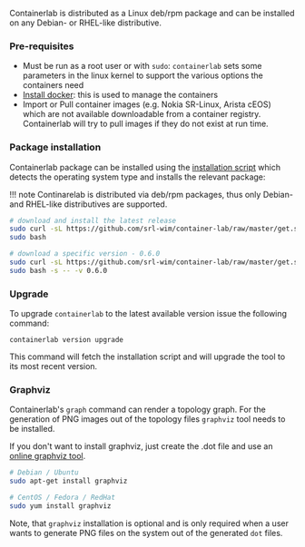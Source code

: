 Containerlab is distributed as a Linux deb/rpm package and can be installed on any Debian- or RHEL-like distributive.

### Pre-requisites
* Must be run as a root user or with `sudo`: `containerlab` sets some parameters in the linux kernel to support the various options the containers need
* [Install docker](https://docs.docker.com/engine/install/): this is used to manage the containers
* Import or Pull container images (e.g. Nokia SR-Linux, Arista cEOS) which are not available downloadable from a container registry. Containerlab will try to pull images if they do not exist at run time.

### Package installation
Containerlab package can be installed using the [installation script](https://github.com/srl-wim/container-lab/blob/master/get.sh) which detects the operating system type and installs the relevant package:

!!! note
    Continarelab is distributed via deb/rpm packages, thus only Debian- and RHEL-like distributives are supported.

```bash
# download and install the latest release
sudo curl -sL https://github.com/srl-wim/container-lab/raw/master/get.sh | \
sudo bash

# download a specific version - 0.6.0
sudo curl -sL https://github.com/srl-wim/container-lab/raw/master/get.sh | \
sudo bash -s -- -v 0.6.0
```

### Upgrade
To upgrade `containerlab` to the latest available version issue the following command:

```
containerlab version upgrade
```

This command will fetch the installation script and will upgrade the tool to its most recent version.

### Graphviz
Containerlab's `graph` command can render a topology graph. For the generation of PNG images out of the topology files `graphviz` tool needs to be installed.

If you don't want to install graphviz, just create the .dot file and use an [online graphviz tool](https://dreampuf.github.io/GraphvizOnline).
```bash
# Debian / Ubuntu
sudo apt-get install graphviz

# CentOS / Fedora / RedHat
sudo yum install graphviz
```

Note, that `graphviz` installation is optional and is only required when a user wants to generate PNG files on the system out of the generated `dot` files.
